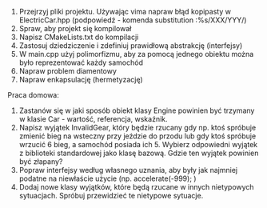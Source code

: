 1. Przejrzyj pliki projektu. Używając vima napraw błąd kopipasty w ElectricCar.hpp (podpowiedź - komenda substitution :%s/XXX/YYY/)
1. Spraw, aby projekt się kompilował
1. Napisz CMakeLists.txt do kompilacji
1. Zastosuj dziedziczenie i zdefiniuj prawidłową abstrakcję (interfejsy)
1. W main.cpp użyj polimorfizmu, aby za pomocą jednego obiektu można było reprezentować każdy samochód
1. Napraw problem diamentowy
1. Napraw enkapsulację (hermetyzację)

Praca domowa:
1. Zastanów się w jaki sposób obiekt klasy Engine powinien być trzymany w klasie Car - wartość, referencja, wskaźnik.
1. Napisz wyjątek InvalidGear, który będzie rzucany gdy np. ktoś spróbuje zmienić bieg na wsteczny przy jeździe do przodu lub gdy ktoś spróbuje wrzucić 6 bieg, a samochód posiada ich 5. Wybierz odpowiedni wyjątek z biblioteki standardowej jako klasę bazową. Gdzie ten wyjątek powinien być złapany?
1. Popraw interfejsy według własnego uznania, aby były jak najmniej podatne na niewłaście użycie (np. accelerate(-999); )
1. Dodaj nowe klasy wyjątków, które będą rzucane w innych nietypowych sytuacjach. Spróbuj przewidzieć te nietypowe sytuacje.

